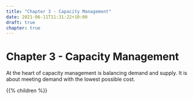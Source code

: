 ```yaml
---
title: "Chapter 3 - Capacity Management"
date: 2021-06-11T11:31:22+10:00
draft: true
chapter: true
---
```


# Chapter 3 - Capacity Management

At the heart of capacity management is balancing demand and supply. It is about meeting demand with the lowest possible cost.

{{% children  %}}